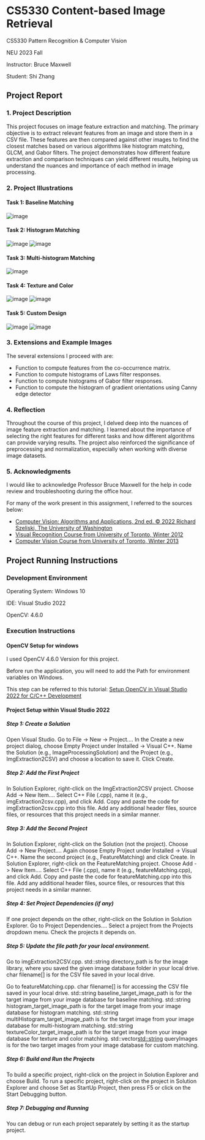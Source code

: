 # CS5330 Content-based Image Retrieval

CS5330 Pattern Recognition & Computer Vision

NEU 2023 Fall

Instructor: Bruce Maxwell

Student: Shi Zhang

## Project Report

### 1. Project Description

This project focuses on image feature extraction and matching. The primary objective is to extract relevant features from an image and store them in a CSV file. These features are then compared against other images to find the closest matches based on various algorithms like histogram matching, GLCM, and Gabor filters. The project demonstrates how different feature extraction and comparison techniques can yield different results, helping us understand the nuances and importance of each method in image processing.

### 2. Project Illustrations

#### Task 1: Baseline Matching

![image](/results/featureMatching_1.jpg)

#### Task 2: Histogram Matching

![image](/results/featureMatching_2.jpg)
![image](/results/featureMatching_3.jpg)

#### Task 3: Multi-histogram Matching

![image](/results/featureMatching_4.jpg)

#### Task 4: Texture and Color

![image](results/featureMatching_5.jpg)
![image](results/featureMatching_6.jpg)

#### Task 5: Custom Design

![image](results/featureMatching_7.jpg)
![image](results/featureMatching_8.jpg)

### 3. Extensions and Example Images

The several extensions I proceed with are: 
- Function to compute features from the co-occurrence matrix.
- Function to compute histograms of Laws filter responses.
- Function to compute histograms of Gabor filter responses.
- Function to compute the histogram of gradient orientations using Canny edge detector

### 4. Reflection
Throughout the course of this project, I delved deep into the nuances of image feature extraction and matching. I learned about the importance of selecting the right features for different tasks and how different algorithms can provide varying results. The project also reinforced the significance of preprocessing and normalization, especially when working with diverse image datasets.

### 5. Acknowledgments

I would like to acknowledge Professor Bruce Maxwell for the help in code review and troubleshooting during the office hour.

For many of the work present in this assignment, I referred to the sources below:

- [Computer Vision: Algorithms and Applications, 2nd ed. © 2022 Richard Szeliski, The University of Washington](http://szeliski.org/Book/)
- [Visual Recognition Course from University of Toronto, Winter 2012](https://www.cs.toronto.edu/~urtasun/courses/VisualRecognition/visual_recognition.html)
- [Computer Vision Course from University of Toronto, Winter 2013](https://www.cs.toronto.edu/~urtasun/courses/CV/cv.html)

## Project Running Instructions

### Development Environment

Operating System: Windows 10

IDE: Visual Studio 2022

OpenCV: 4.6.0

### Execution Instructions

#### OpenCV Setup for windows

I used OpenCV 4.6.0 Version for this project. 

Before run the application, you will need to add the Path for environment variables on Windows. 

This step can be referred to this tutorial: [Setup OpenCV in Visual Studio 2022 for C/C++ Development](https://www.youtube.com/watch?v=unSce_GPwto)

#### Project Setup within Visual Studio 2022

##### Step 1: Create a Solution
Open Visual Studio.
Go to File -> New -> Project....
In the Create a new project dialog, choose Empty Project under Installed -> Visual C++.
Name the Solution (e.g., ImageProcessingSolution) and the Project (e.g., ImgExtraction2CSV) and choose a location to save it. Click Create.

##### Step 2: Add the First Project
In Solution Explorer, right-click on the ImgExtraction2CSV project.
Choose Add -> New Item....
Select C++ File (.cpp), name it (e.g., imgExtraction2csv.cpp), and click Add.
Copy and paste the code for imgExtraction2csv.cpp into this file.
Add any additional header files, source files, or resources that this project needs in a similar manner.

##### Step 3: Add the Second Project
In Solution Explorer, right-click on the Solution (not the project).
Choose Add -> New Project....
Again choose Empty Project under Installed -> Visual C++.
Name the second project (e.g., FeatureMatching) and click Create.
In Solution Explorer, right-click on the FeatureMatching project.
Choose Add -> New Item....
Select C++ File (.cpp), name it (e.g., featureMatching.cpp), and click Add.
Copy and paste the code for featureMatching.cpp into this file.
Add any additional header files, source files, or resources that this project needs in a similar manner.

##### Step 4: Set Project Dependencies (if any)
If one project depends on the other, right-click on the Solution in Solution Explorer.
Go to Project Dependencies....
Select a project from the Projects dropdown menu.
Check the projects it depends on.

##### Step 5: Update the file path for your local environment.
Go to imgExtraction2CSV.cpp. 
std::string directory_path is for the image library, where you saved the given image database folder in your local drive.
char filename[] is for the CSV file saved in your local drive.

Go to featureMatching.cpp.
char filename[] is for accessing the CSV file saved in your local drive.
std::string baseline_target_image_path is for the target image from your image database for baseline matching.
std::string histogram_target_image_path is for the target image from your image database for histogram matching.
std::string multiHistogram_target_image_path is for the target image from your image database for multi-histogram matching.
std::string textureColor_target_image_path is for the target image from your image database for texture and color matching.
std::vector<std::string> queryImages is for the two target images from your image database for custom matching.

##### Step 6: Build and Run the Projects
To build a specific project, right-click on the project in Solution Explorer and choose Build.
To run a specific project, right-click on the project in Solution Explorer and choose Set as StartUp Project, then press F5 or click on the Start Debugging button.

##### Step 7: Debugging and Running
You can debug or run each project separately by setting it as the startup project.
